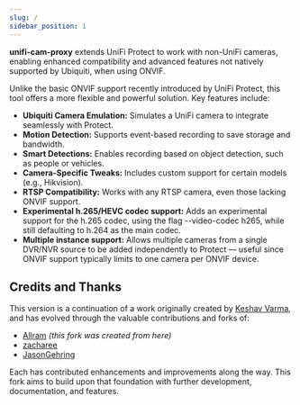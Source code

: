 ```yaml
---
slug: /
sidebar_position: 1
---
```


**unifi-cam-proxy** extends UniFi Protect to work with non-UniFi cameras, enabling enhanced compatibility and advanced features not natively supported by Ubiquiti, when using ONVIF.

Unlike the basic ONVIF support recently introduced by UniFi Protect, this tool offers a more flexible and powerful solution. Key features include:


- **Ubiquiti Camera Emulation:** Simulates a UniFi camera to integrate seamlessly with Protect.
- **Motion Detection:** Supports event-based recording to save storage and bandwidth.
- **Smart Detections:** Enables recording based on object detection, such as people or vehicles.
- **Camera-Specific Tweaks:** Includes custom support for certain models (e.g., Hikvision).
- **RTSP Compatibility:** Works with any RTSP camera, even those lacking ONVIF support.
- **Experimental h.265/HEVC codec support:** Adds an experimental support for the h.265 codec, using the flag --video-codec h265, while still defaulting to h.264 as the main codec.
- **Multiple instance support:** Allows multiple cameras from a single DVR/NVR source to be added independently to Protect — useful since ONVIF support typically limits to one camera per ONVIF device.

## Credits and Thanks

This version is a continuation of a work originally created by [Keshav Varma](https://github.com/keshavdv/unifi-cam-proxy), and has evolved through the valuable contributions and forks of:

- [Allram](https://github.com/Allram/unifi-cam-proxy) *(this fork was created from here)*
- [zacharee](https://github.com/zacharee/unifi-cam-proxy)
- [JasonGehring](https://github.com/JasonGehring/unifi-cam-proxy)

Each has contributed enhancements and improvements along the way. This fork aims to build upon that foundation with further development, documentation, and features.
